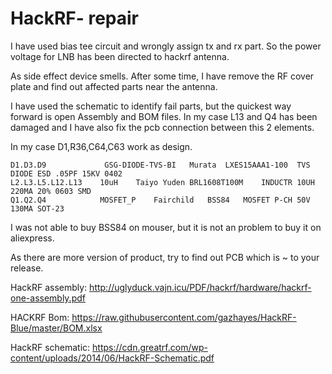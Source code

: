 # HackRF- repair 

I have used bias tee circuit and wrongly assign tx and rx part.
So the power voltage for LNB has been directed to hackrf antenna.

As side effect device smells.
After some time, I have remove the RF cover plate and find out affected parts near the antenna.

I have used the schematic to identify fail parts, but the quickest way forward is open Assembly and BOM files.
In my case L13 and Q4 has been damaged and I have also fix the pcb connection between this 2 elements.

In my case D1,R36,C64,C63 work as design.

```
D1.D3.D9	         GSG-DIODE-TVS-BI	Murata	LXES15AAA1-100	TVS DIODE ESD .05PF 15KV 0402
L2.L3.L5.L12.L13	10uH	Taiyo Yuden	BRL1608T100M	INDUCTR 10UH 220MA 20% 0603 SMD
Q1.Q2.Q4	        MOSFET_P	Fairchild	BSS84	MOSFET P-CH 50V 130MA SOT-23
```
I was not able to buy BSS84 on mouser, but it is not an problem to buy it on aliexpress.

As there are more version of product, try to find out PCB which is ~ to your release.


HackRF assembly:
http://uglyduck.vajn.icu/PDF/hackrf/hardware/hackrf-one-assembly.pdf


HACKRF Bom:
https://raw.githubusercontent.com/gazhayes/HackRF-Blue/master/BOM.xlsx

HackRF schematic:
https://cdn.greatrf.com/wp-content/uploads/2014/06/HackRF-Schematic.pdf



